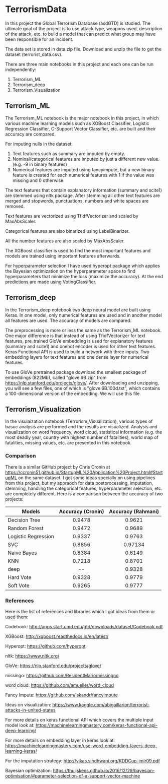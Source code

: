 # TerrorismData

In this project the Global Terrorism Database (asdGTD) is studied. The ultimate goal of the project is to use attack type, weapons used, description of the attack, etc. to build a model that can predict what group may have been responsible for an incident. 

The data set is stored in data.zip file. Download and unzip the file to get the dataset (terrorist_data.csv).

There are three main notebooks in this project and each one can be run independently:

1. Terrorism_ML
2. Terrorism_deep
3. Terrorism_Visualization


## Terrorism_ML
The Terrorism_ML notebook is the major notebook in this project, in which various machine learning models such as XGBoost Classifier, Logistic Regression Classifier, C-Support Vector Classifier, etc. are built and their accuracy are compared.

For imputing nulls in the dataset:
1. Text features such as summary are imputed by empty.
2. Nominal/categorical features are imputed by just a different new value. (e.g. -9 in binary features)
3. Numerical features are imputed using fancyimpute, but a new binary feature is created for each numerical features with 1 if the value was missing and 0 otherwise.

The text features that contain explanatory information (summary and scite1) are stemmed using nltk package. After stemming all other text features are merged and stopwords, punctuations, numbers and white spaces are removed.

Text features are vectorized using TfidfVectorizer and scaled by MaxAbsScaler.

Categorical features are also binarized using LabelBinarizer.

All the number features are also scaled by MaxAbsScaler.

The XGBoost classifier is used to find the most important features and models are trained using important features afterwards.

For hyperparameter selection I have used hyperopt package which applies the Bayesian optimization on the hyperparameter space to find hyperparameters that minimize the loss (maximize the accuracy). At the end predictions are made using VotingClassifier. 

## Terrorism_deep
In the Terrorism_deep notebook two deep neural model are built using Keras. In one model, only numerical features are used and in another model all features are used. The accuracy of models are compared. 

The preprocessing is more or less the same as the Terrorism_ML notebook. One major difference is that instead of using TfidfVectorizer for text features, pre_trained GloVe embedding is used for explanatory features (summary and scite1) and onehot encoder is used for other text features. Keras Functional API is used to build a network with three inputs. Two embedding layers for text features and one dense layer for numerical features.

To use GloVe pretrained package download the smallest package of embeddings  (822Mb), called "glove.6B.zip" from https://nlp.stanford.edu/projects/glove/. After downloading and unzipping, you will see a few files, one of which is "glove.6B.100d.txt", which contains a 100-dimensional version of the embedding. We will use this file.


## Terrorism_Visualization
In the visulaization notebook (Terrorism_Visualization), various types of basuc analysis are performed and the results are visualized. Analysis and visualization on word frequency, word cloud, statistical information (e.g. the most deadly year, country with highest number of fatalities), world map of fatalities, missing values, etc. are presented in this notebook.

### Comparison
There is a similar GitHub project by Chris Cronin at https://ccronin51.github.io/StartupML%20Application%20Project.html#StartupML on the same dataset. I got some ideas specially on using pipelines from this project, but my appraoch for data postprocessing, imputation, stemming, handling the categorical features, hyperparameter selection, etc. are completely different. Here is a comparison between the accuracy of two projects:

| Models        | Accuracy (Cronin)  | Accuracy (Rahmani)  |
| ------------- |:-------------:| :-----:|
| Decision Tree    | 0.9478| 0.9621 |
| Random Forest       | 0.9472     |  0.9689  |
| Logistic Regression | 0.9337      |  0.9763   |
| SVC | 0.8856| 0.97134|
| Naive Bayes | 0.8384| 0.6149|
| KNN |0.7218 |0.8701 | 
| deep | -- | 0.9328|
| Hard Vote | 0.9328| 0.9779|
| Soft Vote | 0.9265 | 0.9777|


### References
Here is the list of references and libraries which I got ideas from them or used them:

Codebook: http://apps.start.umd.edu/gtd/downloads/dataset/Codebook.pdf 

XGBoost: http://xgboost.readthedocs.io/en/latest/

Hyperopt: https://github.com/hyperopt

nltk: https://www.nltk.org/

GloVe: https://nlp.stanford.edu/projects/glove/

missingo: https://github.com/ResidentMario/missingno 

word cloud: https://github.com/amueller/word_cloud

Fancy Impute: https://github.com/iskandr/fancyimpute

Ideas on visualization: https://www.kaggle.com/abigaillarion/terrorist-attacks-in-united-states

For more details on keras functional API which covers the multiple input model look at: https://machinelearningmastery.com/keras-functional-api-deep-learning/

For more details on embedding layer in keras look at: https://machinelearningmastery.com/use-word-embedding-layers-deep-learning-keras/

For the imputation strategy: http://vikas.sindhwani.org/KDDCup-jmlr09.pdf

Bayesian optimization: https://thuijskens.github.io/2016/12/29/bayesian-optimisation/#parameter-selection-of-a-support-vector-machine




